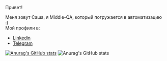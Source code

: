 Привет!

Меня зовут Саша, я Middle-QA, который погружается в автоматизацию :) </br>
Мой профили в:
- <a href="https://www.linkedin.com/in/nyashin-alex/"> Linkedin</a>
- <a href="https://t.me/nyashin_alex"> Telegram</a>

[![Anurag's GitHub stats](https://github-readme-stats.vercel.app/api?username=NyashinAlex)](https://github.com/anuraghazra/github-readme-stats)
![Anurag's GitHub stats](https://github-readme-stats.vercel.app/api?username=NyashinAlex&hide=contribs,prs)
